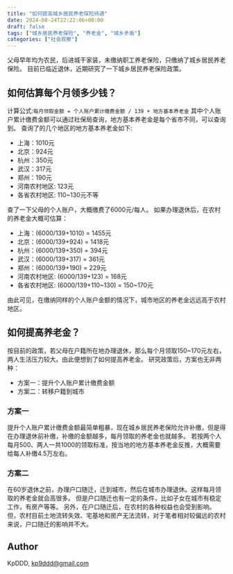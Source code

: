 ```yaml
---
title: "如何提高城乡居民养老保险待遇"
date: 2024-08-24T22:22:06+08:00
draft: false
tags: ["城乡居民养老保险", "养老金", "城乡矛盾"]
categories: ["社会观察"]
---
```


父母早年均为农民，后进城干家装，未缴纳职工养老保险，只缴纳了城乡居民养老保险。
目前已临近退休，近期研究了一下城乡居民养老保险政策。

## 如何估算每个月领多少钱？
计算公式:`每月领取金额 = 个人账户累计缴费金额 / 139 + 地方基本养老金`
其中个人账户累计缴费金额可以通过社保局查询，地方基本养老金是每个省市不同，可以查询到。
查询了的几个地区的地方基本养老金如下:
- 上海：1010元
- 北京：924元
- 杭州：350元
- 武汉：317元
- 郑州：190元
- 河南农村地区: 123元
- 各省农村地区: 110~130元不等

查了一下父母的个人账户，大概缴费了6000元/每人。
如果办理退休后，在农村的养老金大概可估算：
- 上海：(6000/139+1010) = 1455元
- 北京：(6000/139+924) = 1418元
- 杭州：(6000/139+350) = 394元
- 武汉：(6000/139+317) = 361元
- 郑州：(6000/139+190) = 229元
- 河南农村地区: (6000/139+123) = 168元
- 各省农村地区: (6000/139+110~130) = 150~170元

由此可见，在缴纳同样的个人账户金额的情况下，城市地区的养老金远远高于农村地区。

## 如何提高养老金？
按目前的政策，若父母在户籍所在地办理退休，那么每个月领取150~170元左右，两人生活压力较大。由此便想到了如何提高养老金。
研究政策后，方案也无非两种：
- 方案一：提升个人账户累计缴费金额
- 方案二：转移户籍到城市

### 方案一
提升个人账户累计缴费金额最简单粗暴，现在城乡居民养老保险允许补缴，但是得在办理退休前补缴，补缴的金额越多，每月领取的养老金也就越多。
若按两个人每月500、两人一共1000的领取标准，按当地的地方基本养老金反推，大概需要给每人补缴4.5万左右。

### 方案二
在60岁退休之前，办理户口随迁，迁到城市，然后在城市办理退休。这样每月领取的养老金就会高很多。
但是户口随迁也有一定的条件，比如子女在城市有稳定工作，有房产等等。
另外，在户口随迁后，在农村的各种权益也会受到影响。
但，农村目前土地流转失效、宅基地和房产无法流转，对于笔者相对较偏远的农村来说，户口随迁的影响并不大。

## Author
KpDDD, kp9ddd@gmail.com